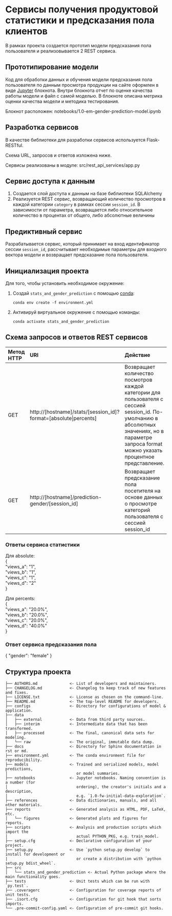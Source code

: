 # Сервисы получения продуктовой статистики и предсказания пола клиентов

В рамках проекта создается прототип модели предсказания пола пользователя и реализовывается 2 REST сервиса.

## Прототипирование модели

Код для обработки данных и обучения модели предсказания пола пользователя по данным просмотра продукции на сайте оформлен в виде [Jupyter] блокнота. Внутри блокнота отчет по оценке качества работы модели и файл с самой моделью. В блокноте описана метрика оценки качества модели и методика тестирования.
   
Блокнот расположен:
notebooks/1.0-em-gender-prediction-model.ipynb

## Разработка сервисов

В качестве библиотеки для разработки сервисов используется Flask-RESTful.

Схема URL, запросов и ответов изложена ниже.

Сервисы реализованы в модуле: src/rest_api_services/app.py

## Сервис доступа к данным

1. Создается слой доступа к данным на базе библиотеки SQLAlchemy
2. Реализуется REST сервис, возвращающий количество просмотров в каждой категории `category` в рамках сессии `session_id`. В зависимости от параметра, возвращается либо относительное количество в процентах от общего, либо абсолютные величины

## Предиктивный сервис

Разрабатывается сервис, который принимает на вход идентификатор сессии `session_id`, рассчитывает необходимые параметры для входного вектора модели и возвращает предсказание пола пользователя.

## Инициализация проекта
Для того, чтобы установить необходимое окружение:

1. Создай `stats_and_gender_prediction` с помощью [conda]:
   ```
   conda env create -f environment.yml
   ```
2. Активируй виртуальное окружение с помощью команды:
   ```
   conda activate stats_and_gender_prediction
   ```
## Схема запросов и ответов REST сервисов
| Метод HTTP     | URI  | Действие |
|:---------------|:-----|:---------|
| GET            | http://[hostname]/stats/[session_id]?format=[absolute\|percents] | Возвращает количество посмотров каждой категории для пользователя с сессией session_id. По-умолчанию в абсолютных значениях, но в параметре запроса format можно указать процентное представление.         |
| GET            | http://[hostname]/prediction-gender/[session_id] | Возвращает предсказание пола посетителя на основе данных о просмотре категорий пользователя с сессией session_id         |

### Ответы сервиса статистики
Для absolute:   
{   
  "views_a": "1",    
  "views_b": "1",    
  "views_c": "1",    
  "views_d": "2"   
}
   
Для percents:   
{   
  "views_a": "20.0%",    
  "views_b": "20.0%",    
  "views_c": "20.0%",    
  "views_d": "40.0%"   
}   
### Ответ сервиса предсказания пола
{
  "gender": "female"
}
## Структура проекта

```
├── AUTHORS.md              <- List of developers and maintainers.
├── CHANGELOG.md            <- Changelog to keep track of new features and fixes.
├── LICENSE.txt             <- License as chosen on the command-line.
├── README.md               <- The top-level README for developers.
├── configs                 <- Directory for configurations of model & application.
├── data
│   ├── external            <- Data from third party sources.
│   ├── interim             <- Intermediate data that has been transformed.
│   ├── processed           <- The final, canonical data sets for modeling.
│   └── raw                 <- The original, immutable data dump.
├── docs                    <- Directory for Sphinx documentation in rst or md.
├── environment.yml         <- The conda environment file for reproducibility.
├── models                  <- Trained and serialized models, model predictions,
│                              or model summaries.
├── notebooks               <- Jupyter notebooks. Naming convention is a number (for
│                              ordering), the creator's initials and a description,
│                              e.g. `1.0-fw-initial-data-exploration`.
├── references              <- Data dictionaries, manuals, and all other materials.
├── reports                 <- Generated analysis as HTML, PDF, LaTeX, etc.
│   └── figures             <- Generated plots and figures for reports.
├── scripts                 <- Analysis and production scripts which import the
│                              actual PYTHON_PKG, e.g. train_model.
├── setup.cfg               <- Declarative configuration of your project.
├── setup.py                <- Use `python setup.py develop` to install for development or
|                              or create a distribution with `python setup.py bdist_wheel`.
├── src
│   └── stats_and_gender_prediction <- Actual Python package where the main functionality goes.
├── tests                   <- Unit tests which can be run with `py.test`.
├── .coveragerc             <- Configuration for coverage reports of unit tests.
├── .isort.cfg              <- Configuration for git hook that sorts imports.
└── .pre-commit-config.yaml <- Configuration of pre-commit git hooks.
```

[conda]: https://docs.conda.io/
[Jupyter]: https://jupyter.org/